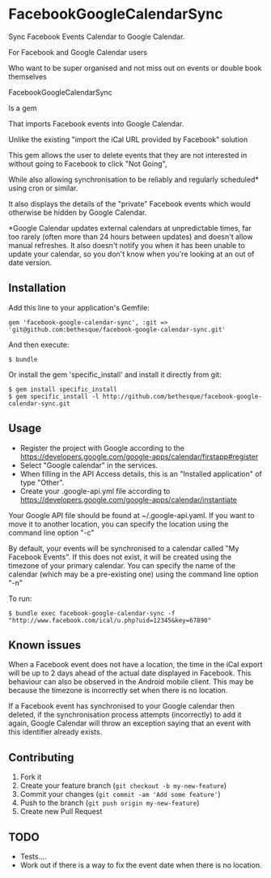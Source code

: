 # FacebookGoogleCalendarSync

Sync Facebook Events Calendar to Google Calendar.

For Facebook and Google Calendar users

Who want to be super organised and not miss out on events or double book themselves

FacebookGoogleCalendarSync

Is a gem

That imports Facebook events into Google Calendar.

Unlike the existing "import the iCal URL provided by Facebook" solution

This gem allows the user to delete events that they are not interested in without going to Facebook to click "Not Going",

While also allowing synchronisation to be reliably and regularly scheduled* using cron or similar.

It also displays the details of the "private" Facebook events which would otherwise be hidden by Google Calendar.

*Google Calendar updates external calendars at unpredictable times, far too rarely (often more than 24 hours between updates) and doesn't allow manual refreshes. It also doesn't notify you when it has been unable to update your calendar, so you don't know when you're looking at an out of date version.

## Installation

Add this line to your application's Gemfile:

    gem 'facebook-google-calendar-sync', :git => 'git@github.com:bethesque/facebook-google-calendar-sync.git'

And then execute:

    $ bundle

Or install the gem 'specific_install' and install it directly from git:

    $ gem install specific_install
    $ gem specific_install -l http://github.com/bethesque/facebook-google-calendar-sync.git

## Usage

  * Register the project with Google according to the https://developers.google.com/google-apps/calendar/firstapp#register
  * Select "Google calendar" in the services.
  * When filling in the API Access details, this is an "Installed application" of type "Other".
  * Create your .google-api.yml file according to https://developers.google.com/google-apps/calendar/instantiate

Your Google API file should be found at ~/.google-api.yaml. If you want to move it to another location, you can specify the location using the command line option "-c"

By default, your events will be synchronised to a calendar called "My Facebook Events". If this does not exist, it will be created using the timezone of your primary calendar. You can specify the name of the calendar (which may be a pre-existing one) using the command line option "-n"

To run:

    $ bundle exec facebook-google-calendar-sync -f "http://www.facebook.com/ical/u.php?uid=12345&key=67890"

## Known issues

When a Facebook event does not have a location, the time in the iCal export will be up to 2 days ahead of the actual date displayed in Facebook. This behaviour can also be observed in the Android mobile client. This may be because the timezone is incorrectly set when there is no location.

If a Facebook event has synchronised to your Google calendar then deleted, if the synchronisation process attempts (incorrectly) to add it again, Google Calendar will throw an exception saying that an event with this identifier already exists.

## Contributing

1. Fork it
2. Create your feature branch (`git checkout -b my-new-feature`)
3. Commit your changes (`git commit -am 'Add some feature'`)
4. Push to the branch (`git push origin my-new-feature`)
5. Create new Pull Request

## TODO

* Tests....
* Work out if there is a way to fix the event date when there is no location.
